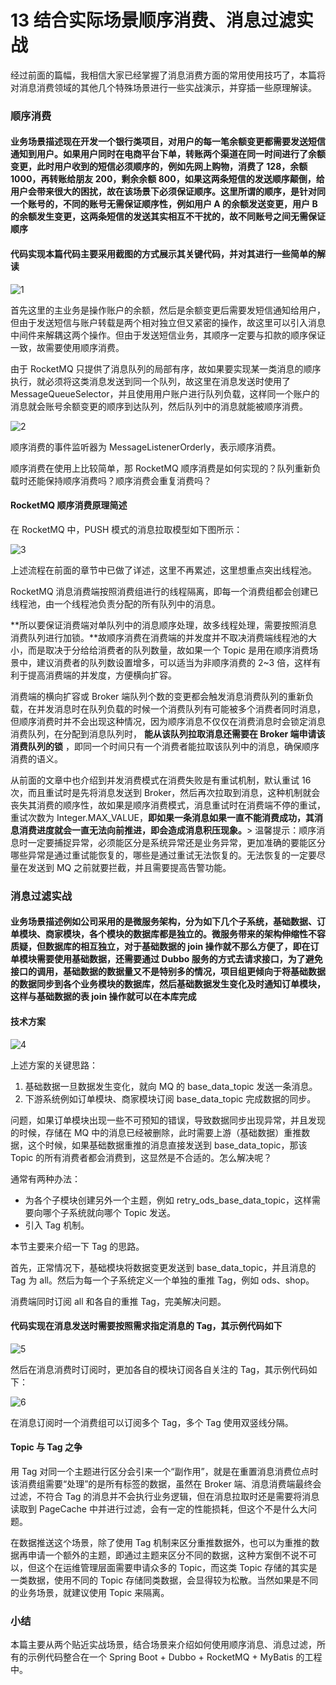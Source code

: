# 13 结合实际场景顺序消费、消息过滤实战

经过前面的篇幅，我相信大家已经掌握了消息消费方面的常用使用技巧了，本篇将对消息消费领域的其他几个特殊场景进行一些实战演示，并穿插一些原理解读。

### 顺序消费

#### **业务场景描述**现在开发一个银行类项目，对用户的每一笔余额变更都需要发送短信通知到用户。如果用户同时在电商平台下单，转账两个渠道在同一时间进行了余额变更，此时用户收到的短信必须顺序的，例如先网上购物，消费了 128，余额 1000，再转账给朋友 200，剩余余额 800，如果这两条短信的发送顺序颠倒，给用户会带来很大的困扰，故在该场景下必须保证顺序。这里所谓的顺序，是针对同一个账号的，不同的账号无需保证顺序性，例如用户 A 的余额发送变更，用户 B 的余额发生变更，这两条短信的发送其实相互不干扰的，故不同账号之间无需保证顺序

#### **代码实现**本篇代码主要采用截图的方式展示其关键代码，并对其进行一些简单的解读

![1](assets/20200823180055930.png)

首先这里的主业务是操作账户的余额，然后是余额变更后需要发短信通知给用户，但由于发送短信与账户转载是两个相对独立但又紧密的操作，故这里可以引入消息中间件来解耦这两个操作。但由于发送短信业务，其顺序一定要与扣款的顺序保证一致，故需要使用顺序消费。

由于 RocketMQ 只提供了消息队列的局部有序，故如果要实现某一类消息的顺序执行，就必须将这类消息发送到同一个队列，故这里在消息发送时使用了 MessageQueueSelector，并且使用用户账户进行队列负载，这样同一个账户的消息就会账号余额变更的顺序到达队列，然后队列中的消息就能被顺序消费。

![2](assets/2020082318010499.png)

顺序消费的事件监听器为 MessageListenerOrderly，表示顺序消费。

顺序消费在使用上比较简单，那 RocketMQ 顺序消费是如何实现的？队列重新负载时还能保持顺序消费吗？顺序消费会重复消费吗？

#### **RocketMQ 顺序消费原理简述**

在 RocketMQ 中，PUSH 模式的消息拉取模型如下图所示：

![3](assets/20200823180115406.png)

上述流程在前面的章节中已做了详述，这里不再累述，这里想重点突出线程池。

RocketMQ 消息消费端按照消费组进行的线程隔离，即每一个消费组都会创建已线程池，由一个线程池负责分配的所有队列中的消息。

**所以要保证消费端对单队列中的消息顺序处理，故多线程处理，需要按照消息消费队列进行加锁。**故顺序消费在消费端的并发度并不取决消费端线程池的大小，而是取决于分给给消费者的队列数量，故如果一个 Topic 是用在顺序消费场景中，建议消费者的队列数设置增多，可以适当为非顺序消费的 2~3 倍，这样有利于提高消费端的并发度，方便横向扩容。

消费端的横向扩容或 Broker 端队列个数的变更都会触发消息消费队列的重新负载，在并发消息时在队列负载的时候一个消费队列有可能被多个消费者同时消息，但顺序消费时并不会出现这种情况，因为顺序消息不仅仅在消费消息时会锁定消息消费队列，在分配到消息队列时， **能从该队列拉取消息还需要在 Broker 端申请该消费队列的锁** ，即同一个时间只有一个消费者能拉取该队列中的消息，确保顺序消费的语义。

从前面的文章中也介绍到并发消费模式在消费失败是有重试机制，默认重试 16 次，而且重试时是先将消息发送到 Broker，然后再次拉取到消息，这种机制就会丧失其消费的顺序性，故如果是顺序消费模式，消息重试时在消费端不停的重试，重试次数为 Integer.MAX_VALUE，**即如果一条消息如果一直不能消费成功，其消息消费进度就会一直无法向前推进，即会造成消息积压现象。**> 温馨提示：顺序消息时一定要捕捉异常，必须能区分是系统异常还是业务异常，更加准确的要能区分哪些异常是通过重试能恢复的，哪些是通过重试无法恢复的。无法恢复的一定要尽量在发送到 MQ 之前就要拦截，并且需要提高告警功能。

### 消息过滤实战

#### **业务场景描述**例如公司采用的是微服务架构，分为如下几个子系统，基础数据、订单模块、商家模块，各个模块的数据库都是独立的。微服务带来的架构伸缩性不容质疑，但数据库的相互独立，对于基础数据的 join 操作就不那么方便了，即在订单模块需要使用基础数据，还需要通过 Dubbo 服务的方式去请求接口，为了避免接口的调用，基础数据的数据量又不是特别多的情况，项目组更倾向于将基础数据的数据同步到各个业务模块的数据库，然后基础数据发生变化及时通知订单模块，这样与基础数据的表 join 操作就可以在本库完成

#### **技术方案**

![4](assets/20200823180123686.png)

上述方案的关键思路：

1. 基础数据一旦数据发生变化，就向 MQ 的 base_data_topic 发送一条消息。
1. 下游系统例如订单模块、商家模块订阅 base_data_topic 完成数据的同步。

问题，如果订单模块出现一些不可预知的错误，导致数据同步出现异常，并且发现的时候，存储在 MQ 中的消息已经被删除，此时需要上游（基础数据）重推数据，这个时候，如果基础数据重推的消息直接发送到 base_data_topic，那该 Topic 的所有消费者都会消费到，这显然是不合适的。怎么解决呢？

通常有两种办法：

- 为各个子模块创建另外一个主题，例如 retry_ods_base_data_topic，这样需要向哪个子系统就向哪个 Topic 发送。
- 引入 Tag 机制。

本节主要来介绍一下 Tag 的思路。

首先，正常情况下，基础模块将数据变更发送到 base_data_topic，并且消息的 Tag 为 all。然后为每一个子系统定义一个单独的重推 Tag，例如 ods、shop。

消费端同时订阅 all 和各自的重推 Tag，完美解决问题。

#### **代码实现**在消息发送时需要按照需求指定消息的 Tag，其示例代码如下

![5](assets/20200823180130930.png)

然后在消息消费时订阅时，更加各自的模块订阅各自关注的 Tag，其示例代码如下：

![6](assets/20200823180139407.png)

在消息订阅时一个消费组可以订阅多个 Tag，多个 Tag 使用双竖线分隔。

#### **Topic 与 Tag 之争**

用 Tag 对同一个主题进行区分会引来一个“副作用”，就是在重置消息消费位点时该消费组需要“处理”的是所有标签的数据，虽然在 Broker 端、消息消费端最终会过滤，不符合 Tag 的消息并不会执行业务逻辑，但在消息拉取时还是需要将消息读取到 PageCache 中并进行过滤，会有一定的性能损耗，但这个不是什么大问题。

在数据推送这个场景，除了使用 Tag 机制来区分重推数据外，也可以为重推的数据再申请一个额外的主题，即通过主题来区分不同的数据，这种方案倒不说不可以，但这个在运维管理层面需要申请众多的 Topic，而这类 Topic 存储的其实是一类数据，使用不同的 Topic 存储同类数据，会显得较为松散。当然如果是不同的业务场景，就建议使用 Topic 来隔离。

### 小结

本篇主要从两个贴近实战场景，结合场景来介绍如何使用顺序消息、消息过滤，所有的示例代码整合在一个 Spring Boot + Dubbo + RocketMQ + MyBatis 的工程中。
